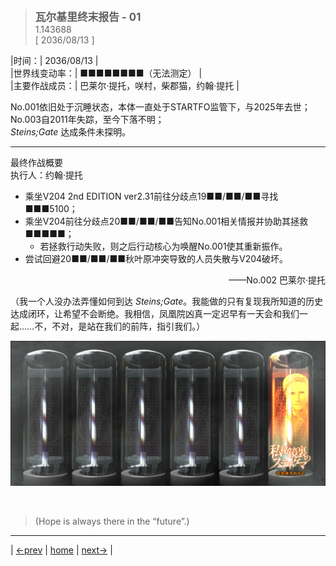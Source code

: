 > <big> **瓦尔基里终末报告 - 01** </big>  
> 1.143688  
> [ 2036/08/13 ]  

|时间：| 2036/08/13 |  
|世界线变动率：| ■■■■■■■■（无法测定） |  
|主要作战成员：| 巴莱尔·提托，咲村，柴郡猫，约翰·提托 |  

No.001依旧处于沉睡状态，本体一直处于STARTFO监管下，与2025年去世；  
No.003自2011年失踪，至今下落不明；  
*Steins;Gate* 达成条件未探明。  

---
最终作战概要  
执行人：约翰·提托  
- 乘坐V204 2nd EDITION ver2.31前往分歧点19■■/■■/■■寻找■■■5100；  
- 乘坐V204前往分歧点20■■/■■/■■告知No.001相关情报并协助其拯救■■■■■；  
  - 若拯救行动失败，则之后行动核心为唤醒No.001使其重新振作。  
- 尝试回避20■■/■■/■■秋叶原冲突导致的人员失散与V204破坏。  

<div align="right"> ——No.002 巴莱尔·提托 </div>  

（我一个人没办法弄懂如何到达 *Steins;Gate*。我能做的只有复现我所知道的历史达成闭环，让希望不会断绝。我相信，凤凰院凶真一定迟早有一天会和我们一起……不，不对，是站在我们的前阵，指引我们。）  


![](../pics/085.png)


<br/>

> (Hope is always there in the “future”.)
---

| [←prev](./0048) | [home](../../) | [next→](./0050) |
